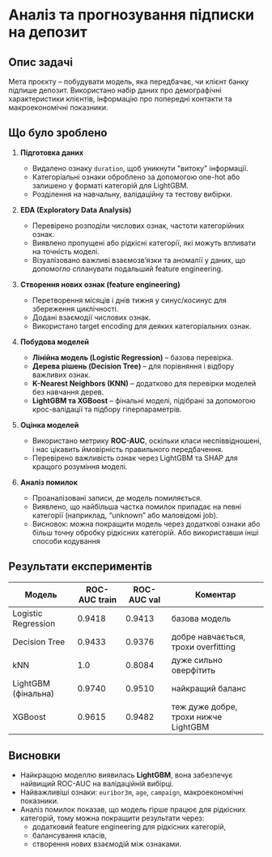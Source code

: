 # Аналіз та прогнозування підписки на депозит

## Опис задачі
Мета проєкту – побудувати модель, яка передбачає, чи клієнт банку підпише депозит. Використано набір даних про демографічні характеристики клієнтів, інформацію про попередні контакти та макроекономічні показники.

## Що було зроблено
1. **Підготовка даних**
   - Видалено ознаку `duration`, щоб уникнути "витоку" інформації.  
   - Категоріальні ознаки оброблено за допомогою one-hot або залишено у форматі категорій для LightGBM.  
   - Розділення на навчальну, валідаційну та тестову вибірки.
     
2. **EDA (Exploratory Data Analysis)**
   - Перевірено розподіли числових ознак, частоти категорійних ознак.  
   - Виявлено пропущені або рідкісні категорії, які можуть впливати на точність моделі.  
   - Візуалізовано важливі взаємозв’язки та аномалії у даних, що допомогло спланувати подальший feature engineering.  

3. **Створення нових ознак (feature engineering)**
   - Перетворення місяців і днів тижня у синус/косинус для збереження циклічності.  
   - Додані взаємодії числових ознак.  
   - Використано target encoding для деяких категоріальних ознак.

4. **Побудова моделей**
   - **Лінійна модель (Logistic Regression)** – базова перевірка.  
   - **Дерева рішень (Decision Tree)** – для порівняння і відбору важливих ознак.  
   - **K-Nearest Neighbors (KNN)** – додатково для перевірки моделей без навчання дерев.
   - **LightGBM та XGBoost** – фінальні моделі, підібрані за допомогою крос-валідації та підбору гіперпараметрів.  

5. **Оцінка моделей**
   - Використано метрику **ROC-AUC**, оскільки класи неспіввідношені, і нас цікавить ймовірність правильного передбачення.  
   - Перевірено важливість ознак через LightGBM та SHAP для кращого розуміння моделі.

6. **Аналіз помилок**
   - Проаналізовані записи, де модель помиляється.  
   - Виявлено, що найбільша частка помилок припадає на певні категорії (наприклад, “unknown” або маловідомі job).  
   - Висновок: можна покращити модель через додаткові ознаки або більш точну обробку рідкісних категорій. Або використавши інші способи кодування

## Результати експериментів

| Модель            | ROC-AUC train | ROC-AUC val | Коментар |
|------------------|---------------|------------|----------|
| Logistic Regression | 0.9418         | 0.9413      | базова модель |
| Decision Tree       | 0.9433         | 0.9376      | добре навчається, трохи overfitting |
| kNN      | 1.0         | 0.8084      | дуже сильно оверфітить |
| LightGBM (фінальна) | 0.9740         | 0.9510      | найкращий баланс |
| XGBoost            | 0.9615         | 	0.9482      | теж дуже добре, трохи нижче LightGBM |

## Висновки
- Найкращою моделлю виявилась **LightGBM**, вона забезпечує найвищий ROC-AUC на валідаційній вибірці.  
- Найважливіші ознаки: `euribor3m`, `age`, `campaign`, макроекономічні показники.  
- Аналіз помилок показав, що модель гірше працює для рідкісних категорій, тому можна покращити результати через:
  - додатковий feature engineering для рідкісних категорій,  
  - балансування класів,  
  - створення нових взаємодій між ознаками.
